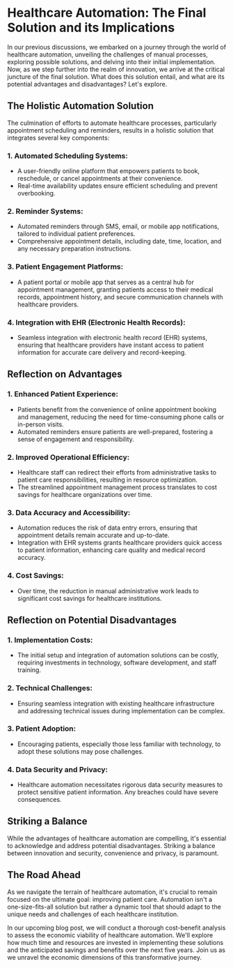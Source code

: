 # Healthcare Automation: The Final Solution and its Implications

In our previous discussions, we embarked on a journey through the world of healthcare automation, unveiling the challenges of manual processes, exploring possible solutions, and delving into their initial implementation. Now, as we step further into the realm of innovation, we arrive at the critical juncture of the final solution. What does this solution entail, and what are its potential advantages and disadvantages? Let's explore.

## The Holistic Automation Solution

The culmination of efforts to automate healthcare processes, particularly appointment scheduling and reminders, results in a holistic solution that integrates several key components:

### 1. Automated Scheduling Systems:
- A user-friendly online platform that empowers patients to book, reschedule, or cancel appointments at their convenience.
- Real-time availability updates ensure efficient scheduling and prevent overbooking.

### 2. Reminder Systems:
- Automated reminders through SMS, email, or mobile app notifications, tailored to individual patient preferences.
- Comprehensive appointment details, including date, time, location, and any necessary preparation instructions.

### 3. Patient Engagement Platforms:
- A patient portal or mobile app that serves as a central hub for appointment management, granting patients access to their medical records, appointment history, and secure communication channels with healthcare providers.

### 4. Integration with EHR (Electronic Health Records):
- Seamless integration with electronic health record (EHR) systems, ensuring that healthcare providers have instant access to patient information for accurate care delivery and record-keeping.

## Reflection on Advantages

### 1. Enhanced Patient Experience:
- Patients benefit from the convenience of online appointment booking and management, reducing the need for time-consuming phone calls or in-person visits.
- Automated reminders ensure patients are well-prepared, fostering a sense of engagement and responsibility.

### 2. Improved Operational Efficiency:
- Healthcare staff can redirect their efforts from administrative tasks to patient care responsibilities, resulting in resource optimization.
- The streamlined appointment management process translates to cost savings for healthcare organizations over time.

### 3. Data Accuracy and Accessibility:
- Automation reduces the risk of data entry errors, ensuring that appointment details remain accurate and up-to-date.
- Integration with EHR systems grants healthcare providers quick access to patient information, enhancing care quality and medical record accuracy.

### 4. Cost Savings:
- Over time, the reduction in manual administrative work leads to significant cost savings for healthcare institutions.

## Reflection on Potential Disadvantages

### 1. Implementation Costs:
- The initial setup and integration of automation solutions can be costly, requiring investments in technology, software development, and staff training.

### 2. Technical Challenges:
- Ensuring seamless integration with existing healthcare infrastructure and addressing technical issues during implementation can be complex.

### 3. Patient Adoption:
- Encouraging patients, especially those less familiar with technology, to adopt these solutions may pose challenges.

### 4. Data Security and Privacy:
- Healthcare automation necessitates rigorous data security measures to protect sensitive patient information. Any breaches could have severe consequences.

## Striking a Balance

While the advantages of healthcare automation are compelling, it's essential to acknowledge and address potential disadvantages. Striking a balance between innovation and security, convenience and privacy, is paramount.

## The Road Ahead

As we navigate the terrain of healthcare automation, it's crucial to remain focused on the ultimate goal: improving patient care. Automation isn't a one-size-fits-all solution but rather a dynamic tool that should adapt to the unique needs and challenges of each healthcare institution.

In our upcoming blog post, we will conduct a thorough cost-benefit analysis to assess the economic viability of healthcare automation. We'll explore how much time and resources are invested in implementing these solutions and the anticipated savings and benefits over the next five years. Join us as we unravel the economic dimensions of this transformative journey.
